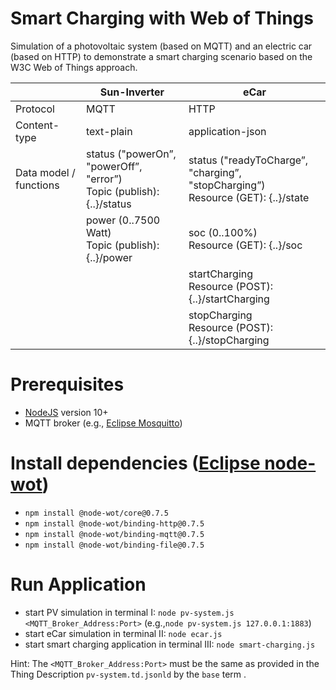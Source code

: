 # Smart Charging with Web of Things
Simulation of a photovoltaic system (based on MQTT) and an electric car (based on HTTP) to demonstrate a smart charging scenario based on the W3C Web of Things approach.

| |Sun-Inverter|eCar|
--- | --- | ---
|Protocol|MQTT|HTTP|
|Content-type|text-plain|application-json|
|Data model / functions|status ("powerOn”, "powerOff”, "error”)<br />Topic (publish): {..}/status| status ("readyToCharge”, "charging”, "stopCharging”)<br />Resource (GET): {..}/state|
| |power (0..7500 Watt)<br />Topic (publish): {..}/power | soc (0..100%)<br />Resource (GET): {..}/soc|
| | | startCharging<br />Resource (POST): {..}/startCharging |
| | | stopCharging<br />Resource (POST): {..}/stopCharging  |

# Prerequisites
* [NodeJS](https://nodejs.org/) version 10+
* MQTT broker (e.g., [Eclipse Mosquitto](http://mosquitto.org/))

# Install dependencies ([Eclipse node-wot](https://github.com/eclipse/thingweb.node-wot/))
* `npm install @node-wot/core@0.7.5`
* `npm install @node-wot/binding-http@0.7.5`
* `npm install @node-wot/binding-mqtt@0.7.5`
* `npm install @node-wot/binding-file@0.7.5`

# Run Application
* start PV simulation in terminal I: `node pv-system.js <MQTT_Broker_Address:Port>` (e.g.,`node pv-system.js 127.0.0.1:1883`) 
* start eCar simulation in terminal II: `node ecar.js` 
* start smart charging application in terminal III: `node smart-charging.js` 

Hint: The `<MQTT_Broker_Address:Port>` must be the same as provided in the Thing Description `pv-system.td.jsonld` by the `base` term .